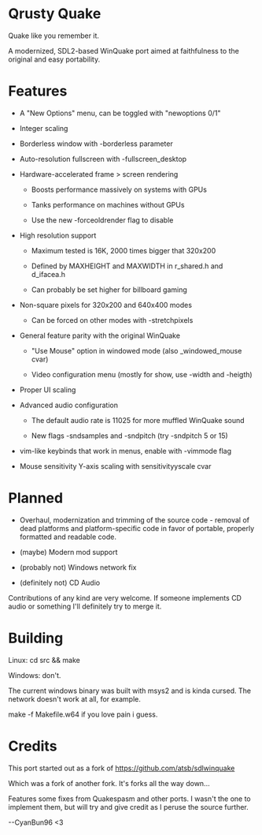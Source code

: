 # Qrusty Quake

Quake like you remember it.

A modernized, SDL2-based WinQuake port aimed at faithfulness to the original and easy portability.

# Features

- A "New Options" menu, can be toggled with "newoptions 0/1"

- Integer scaling

- Borderless window with -borderless parameter

- Auto-resolution fullscreen with -fullscreen_desktop

- Hardware-accelerated frame > screen rendering

   - Boosts performance massively on systems with GPUs

   - Tanks performance on machines without GPUs

   - Use the new -forceoldrender flag to disable

- High resolution support

   - Maximum tested is 16K, 2000 times bigger that 320x200
   
   - Defined by MAXHEIGHT and MAXWIDTH in r_shared.h and d_ifacea.h
   
   - Can probably be set higher for billboard gaming

- Non-square pixels for 320x200 and 640x400 modes

   - Can be forced on other modes with -stretchpixels

- General feature parity with the original WinQuake

   - "Use Mouse" option in windowed mode (also _windowed_mouse cvar)

   - Video configuration menu (mostly for show, use -width and -heigth)

- Proper UI scaling

- Advanced audio configuration

   - The default audio rate is 11025 for more muffled WinQuake sound

   - New flags -sndsamples and -sndpitch (try -sndpitch 5 or 15)

- vim-like keybinds that work in menus, enable with -vimmode flag

- Mouse sensitivity Y-axis scaling with sensitivityyscale cvar

# Planned

- Overhaul, modernization and trimming of the source code - removal of dead platforms and platform-specific code in favor of portable, properly formatted and readable code.

- (maybe) Modern mod support

- (probably not) Windows network fix

- (definitely not) CD Audio

Contributions of any kind are very welcome. If someone implements CD audio or something I'll definitely try to merge it.

# Building

Linux: cd src && make

Windows: don't.

The current windows binary was built with msys2 and is kinda cursed. The network doesn't work at all, for example.

make -f Makefile.w64 if you love pain i guess.

# Credits

This port started out as a fork of https://github.com/atsb/sdlwinquake

Which was a fork of another fork. It's forks all the way down...

Features some fixes from Quakespasm and other ports. I wasn't the one to implement them, but will try and give credit as I peruse the source further.

--CyanBun96 <3
